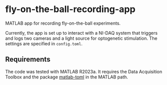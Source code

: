 # fly-on-the-ball-recording-app
MATLAB app for recording fly-on-the-ball experiments.

Currently, the app is set up to interact with a NI-DAQ system that triggers and logs two cameras and a light source for optogenetic stimulation. The settings are specified in `config.toml`.   

## Requirements 
The code was tested with MATLAB R2023a. It requires the Data Acquisition Toolbox and the package [matlab-toml](https://www.mathworks.com/matlabcentral/fileexchange/67858-matlab-toml) in the MATLAB path.